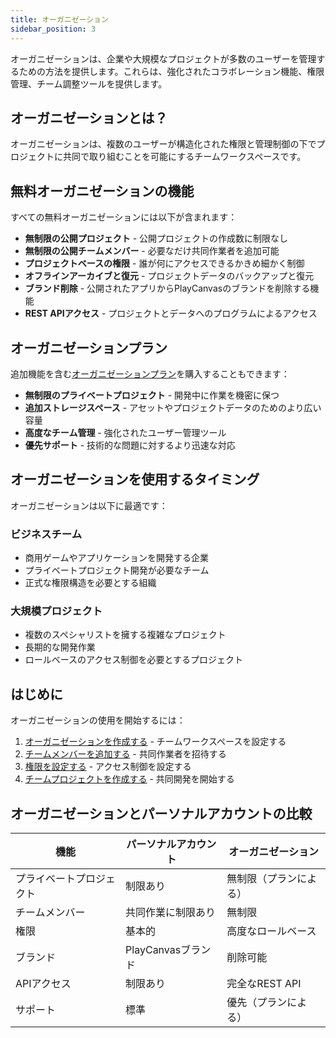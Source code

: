 ```yaml
---
title: オーガニゼーション
sidebar_position: 3
---
```


オーガニゼーションは、企業や大規模なプロジェクトが多数のユーザーを管理するための方法を提供します。これらは、強化されたコラボレーション機能、権限管理、チーム調整ツールを提供します。

## オーガニゼーションとは？

オーガニゼーションは、複数のユーザーが構造化された権限と管理制御の下でプロジェクトに共同で取り組むことを可能にするチームワークスペースです。

## 無料オーガニゼーションの機能

すべての無料オーガニゼーションには以下が含まれます：

- **無制限の公開プロジェクト** - 公開プロジェクトの作成数に制限なし
- **無制限の公開チームメンバー** - 必要なだけ共同作業者を追加可能
- **プロジェクトベースの権限** - 誰が何にアクセスできるかきめ細かく制御
- **オフラインアーカイブと復元** - プロジェクトデータのバックアップと復元
- **ブランド削除** - 公開されたアプリからPlayCanvasのブランドを削除する機能
- **REST APIアクセス** - プロジェクトとデータへのプログラムによるアクセス

## オーガニゼーションプラン

追加機能を含む[オーガニゼーションプラン][1]を購入することもできます：

- **無制限のプライベートプロジェクト** - 開発中に作業を機密に保つ
- **追加ストレージスペース** - アセットやプロジェクトデータのためのより広い容量
- **高度なチーム管理** - 強化されたユーザー管理ツール
- **優先サポート** - 技術的な問題に対するより迅速な対応

## オーガニゼーションを使用するタイミング

オーガニゼーションは以下に最適です：

### ビジネスチーム

- 商用ゲームやアプリケーションを開発する企業
- プライベートプロジェクト開発が必要なチーム
- 正式な権限構造を必要とする組織

### 大規模プロジェクト

- 複数のスペシャリストを擁する複雑なプロジェクト
- 長期的な開発作業
- ロールベースのアクセス制御を必要とするプロジェクト

## はじめに

オーガニゼーションの使用を開始するには：

1. [オーガニゼーションを作成する](creating.md) - チームワークスペースを設定する
2. [チームメンバーを追加する](managing.md#adding-members) - 共同作業者を招待する
3. [権限を設定する](managing.md#permissions) - アクセス制御を設定する
4. [チームプロジェクトを作成する](managing.md#projects) - 共同開発を開始する

## オーガニゼーションとパーソナルアカウントの比較

| 機能 | パーソナルアカウント | オーガニゼーション |
|---------|--------------------|--------------|
| プライベートプロジェクト | 制限あり | 無制限（プランによる） |
| チームメンバー | 共同作業に制限あり | 無制限 |
| 権限 | 基本的 | 高度なロールベース |
| ブランド | PlayCanvasブランド | 削除可能 |
| APIアクセス | 制限あり | 完全なREST API |
| サポート | 標準 | 優先（プランによる） |

[1]: https://playcanvas.com/plans
